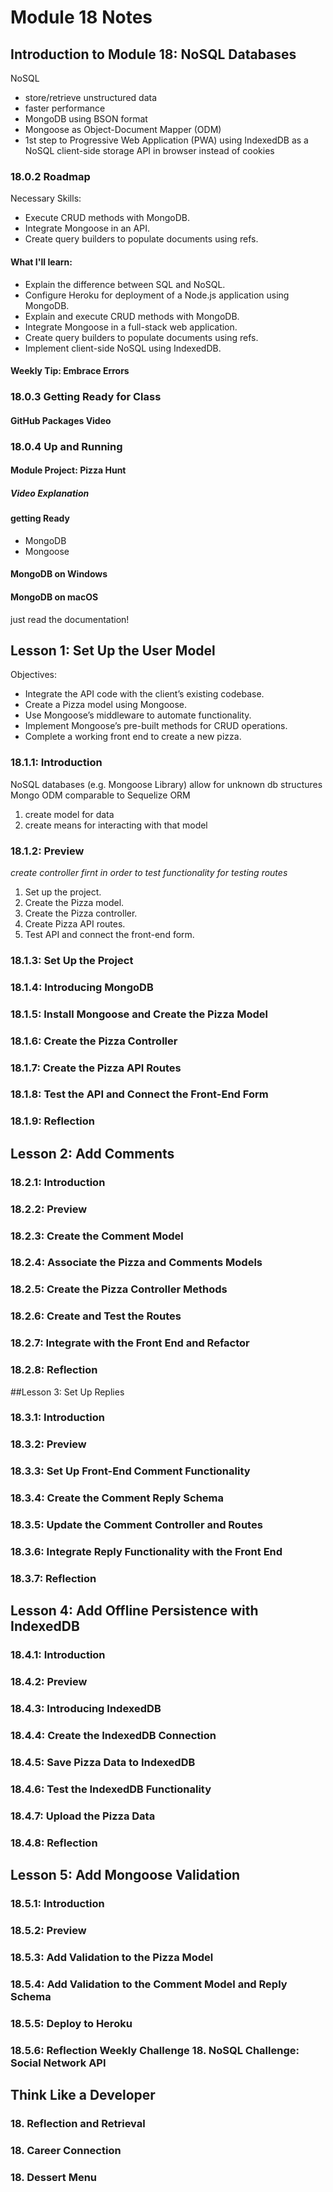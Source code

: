 # Module 18 Notes

## Introduction to Module 18: NoSQL Databases

NoSQL

-   store/retrieve unstructured data
-   faster performance
-   MongoDB using BSON format
-   Mongoose as Object-Document Mapper (ODM)
-   1st step to Progressive Web Application (PWA) using IndexedDB as a NoSQL client-side storage API in browser instead of cookies

### 18.0.2 Roadmap

Necessary Skills:

-   Execute CRUD methods with MongoDB.
-   Integrate Mongoose in an API.
-   Create query builders to populate documents using refs.

#### What I'll learn:

-   Explain the difference between SQL and NoSQL.
-   Configure Heroku for deployment of a Node.js application using MongoDB.
-   Explain and execute CRUD methods with MongoDB.
-   Integrate Mongoose in a full-stack web application.
-   Create query builders to populate documents using refs.
-   Implement client-side NoSQL using IndexedDB.

#### Weekly Tip: Embrace Errors

### 18.0.3 Getting Ready for Class

#### GitHub Packages Video

### 18.0.4 Up and Running

#### Module Project: Pizza Hunt

##### Video Explanation

#### getting Ready

-   MongoDB
-   Mongoose

#### MongoDB on Windows

#### MongoDB on macOS

just read the documentation!

## Lesson 1: Set Up the User Model

Objectives:

-   Integrate the API code with the client’s existing codebase.
-   Create a Pizza model using Mongoose.
-   Use Mongoose’s middleware to automate functionality.
-   Implement Mongoose’s pre-built methods for CRUD operations.
-   Complete a working front end to create a new pizza.

### 18.1.1: Introduction

NoSQL databases (e.g. Mongoose Library) allow for unknown db structures
Mongo ODM comparable to Sequelize ORM

1. create model for data
2. create means for interacting with that model

### 18.1.2: Preview

_create controller firnt in order to test functionality for testing routes_

1.  Set up the project.
1.  Create the Pizza model.
1.  Create the Pizza controller.
1.  Create Pizza API routes.
1.  Test API and connect the front-end form.

### 18.1.3: Set Up the Project

### 18.1.4: Introducing MongoDB

### 18.1.5: Install Mongoose and Create the Pizza Model

### 18.1.6: Create the Pizza Controller

### 18.1.7: Create the Pizza API Routes

### 18.1.8: Test the API and Connect the Front-End Form

### 18.1.9: Reflection

## Lesson 2: Add Comments

### 18.2.1: Introduction

### 18.2.2: Preview

### 18.2.3: Create the Comment Model

### 18.2.4: Associate the Pizza and Comments Models

### 18.2.5: Create the Pizza Controller Methods

### 18.2.6: Create and Test the Routes

### 18.2.7: Integrate with the Front End and Refactor

### 18.2.8: Reflection

##Lesson 3: Set Up Replies

### 18.3.1: Introduction

### 18.3.2: Preview

### 18.3.3: Set Up Front-End Comment Functionality

### 18.3.4: Create the Comment Reply Schema

### 18.3.5: Update the Comment Controller and Routes

### 18.3.6: Integrate Reply Functionality with the Front End

### 18.3.7: Reflection

## Lesson 4: Add Offline Persistence with IndexedDB

### 18.4.1: Introduction

### 18.4.2: Preview

### 18.4.3: Introducing IndexedDB

### 18.4.4: Create the IndexedDB Connection

### 18.4.5: Save Pizza Data to IndexedDB

### 18.4.6: Test the IndexedDB Functionality

### 18.4.7: Upload the Pizza Data

### 18.4.8: Reflection

## Lesson 5: Add Mongoose Validation

### 18.5.1: Introduction

### 18.5.2: Preview

### 18.5.3: Add Validation to the Pizza Model

### 18.5.4: Add Validation to the Comment Model and Reply Schema

### 18.5.5: Deploy to Heroku

### 18.5.6: Reflection Weekly Challenge 18. NoSQL Challenge: Social Network API

## Think Like a Developer

### 18. Reflection and Retrieval

### 18. Career Connection

### 18. Dessert Menu
